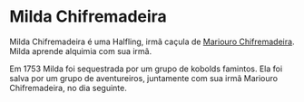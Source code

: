 <!-- TITLE: Milda Chifremadeira -->

# Milda Chifremadeira
Milda Chifremadeira é uma Halfling, irmã caçula de [Mariouro Chifremadeira](http://localhost/individuos/mariouro-chifremadeira#mariouro-chifremadeira). Milda aprende alquimia com sua irmã.

Em 1753 Milda foi sequestrada por um grupo de kobolds famintos. Ela foi salva por um grupo de aventureiros, juntamente com sua irmã Mariouro Chifremadeira, no dia seguinte.